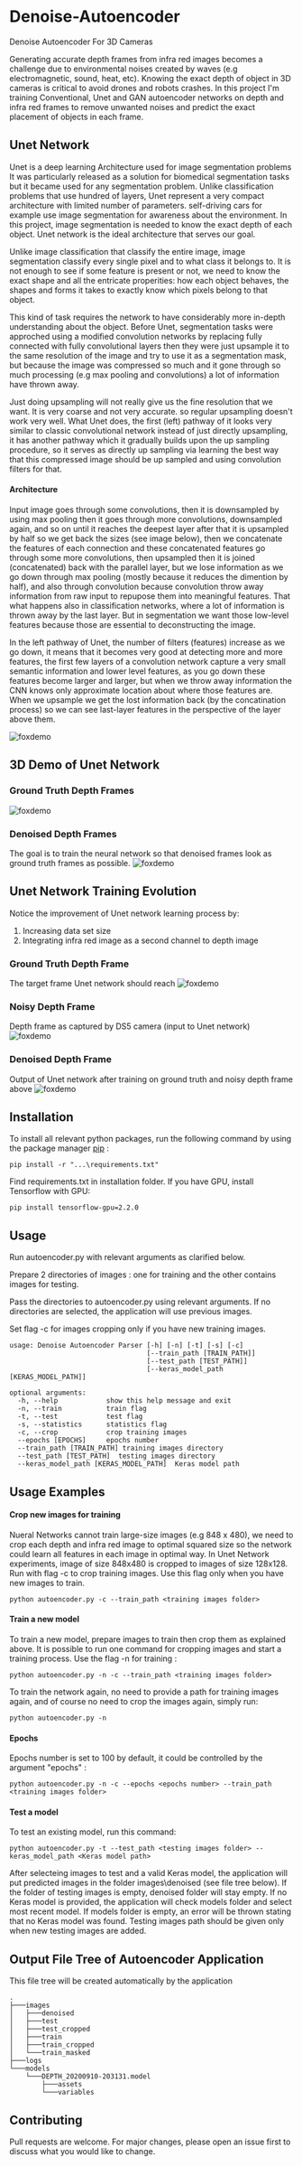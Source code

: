 # Denoise-Autoencoder
Denoise Autoencoder For 3D Cameras

Generating accurate depth frames from infra red images becomes a challenge due to environmental noises created by waves (e.g electromagnetic, sound, heat, etc).
Knowing the exact depth of object in 3D cameras is critical to avoid drones and robots crashes.
In this project I'm training Conventional, Unet and GAN autoencoder networks on depth and infra red frames to remove unwanted noises and predict the exact placement of objects in each frame.


## Unet Network 

Unet is a deep learning Architecture used for image segmentation problems
It was particularly released as a solution for biomedical segmentation tasks
but it became used for any segmentation problem. Unlike classification problems that use hundred of layers, Unet represent a very compact architecture
with limited number of parameters.
self-driving cars for example use image segmentation for awareness about the environment.
In this project, image segmentation is needed to know the exact depth of each object. 
Unet network is the ideal architecture that serves our goal.

Unlike image classification that classify the entire image, image segmentation classify every single pixel
and to what class it belongs to.
It is not enough to see if some feature is present or not, we need to know the exact shape and all the entricate 
properities: how each object behaves, the shapes and forms it takes to exactly know which pixels belong to that object.

This kind of task requires the network to have considerably more in-depth understanding about the object.
Before Unet, segmentation tasks were approched using a modified convolution networks by replacing
fully connected with fully convolutional layers then they were just upsample it to the same
resolution of the image and try to use it as a segmentation mask, but because the image was compressed
so much and it gone through so much processing (e.g max pooling and convolutions) a lot of information have thrown away.

Just doing upsampling will not really give us the fine resolution that we want. It is very
coarse and not very accurate. so regular upsampling doesn't work very well.
What Unet does, the first (left) pathway of it looks very similar to classic convolutional network
instead of just directly upsampling, it has another pathway which it gradually builds upon the up sampling
procedure, so it serves as directly up sampling via learning the best way that this compressed image should
be up sampled and using convolution filters for that.
    
#### Architecture
Input image goes through some convolutions, then it is downsampled by using
max pooling then it goes through more convolutions, downsampled again, and so on until it reaches the deepest layer
after that it is upsampled by half so we get back the sizes (see image below), then we concatenate the features of each connection 
and these concatenated features go through some more convolutions, then upsampled then it is joined (concatenated) back 
with the parallel layer, but we lose information as we go down through max pooling (mostly because it reduces the dimention by half), and
also through convolution because convolution throw away information from raw input to repupose them into
meaningful features. That what happens also in classification networks, where a lot of information is 
thrown away by the last layer. But in segmentation we want those low-level features because those
are essential to deconstructing the image. 

In the left pathway of Unet, the number of filters (features) increase as we go down, it means that it becomes
very good at detecting more and more features, the first few layers of a convolution network capture a very small semantic information and lower level
features, as you go down these features become larger and larger, but when we throw away information the CNN
knows only approximate location about where those features are.
When we upsample we get the lost information back (by the concatination process)
so we can see last-layer features in the perspective of the layer above them.
    
![foxdemo](images/Unet.PNG)




## 3D Demo of Unet Network

### Ground Truth Depth Frames

![foxdemo](images/3D-pure.PNG)

### Denoised Depth Frames
The goal is to train the neural network so that denoised frames look as ground truth frames as possible.
![foxdemo](images/3D-denoised.PNG)


## Unet Network Training Evolution 
Notice the improvement of Unet network learning process by:
1. Increasing data set size 
2. Integrating infra red image as a second channel to depth image

### Ground Truth Depth Frame
The target frame Unet network should reach
![foxdemo](images/GT-3D.PNG)

### Noisy Depth Frame
Depth frame as captured by DS5 camera (input to Unet network)
![foxdemo](images/noisy-3D.PNG)

### Denoised Depth Frame
Output of Unet network after training on ground truth and noisy depth frame above
![foxdemo](images/Unet-Evolution.gif)


## Installation

To install all relevant python packages, run the following command by using the package manager [pip](https://pip.pypa.io/en/stable/) :

    pip install -r "...\requirements.txt"

Find requirements.txt in installation folder.
If you have GPU, install Tensorflow with GPU:

    pip install tensorflow-gpu=2.2.0

## Usage

Run autoencoder.py with relevant arguments as clarified below.

Prepare 2 directories of images : one for training and the other contains images for testing.

Pass the directories to autoencoder.py using relevant arguments. If no directories are selected, the application will use previous images.

Set flag -c for images cropping only if you have new training images.

    usage: Denoise Autoencoder Parser [-h] [-n] [-t] [-s] [-c]
                                      [--train_path [TRAIN_PATH]]
                                      [--test_path [TEST_PATH]]
                                      [--keras_model_path [KERAS_MODEL_PATH]]

    optional arguments:
      -h, --help            show this help message and exit
      -n, --train           train flag
      -t, --test            test flag
      -s, --statistics      statistics flag
      -c, --crop            crop training images
      --epochs [EPOCHS]     epochs number
      --train_path [TRAIN_PATH] training images directory
      --test_path [TEST_PATH]  testing images directory
      --keras_model_path [KERAS_MODEL_PATH]  Keras model path
                    

## Usage Examples
#### Crop new images for training
Nueral Networks cannot train large-size images (e.g 848 x 480), we need to crop each depth and infra red image to optimal squared size so the network could learn all features in each image in optimal way. In Unet Network experiments, image of size 848x480 is cropped to images of size 128x128. 
Run with flag -c to crop training images. Use this flag only when you have new images to train. 

    python autoencoder.py -c --train_path <training images folder>

#### Train a new model
To train a new model, prepare images to train then crop them as explained above. It is possible to run one command for cropping images and start a training process.
Use the flag -n for training :

    python autoencoder.py -n -c --train_path <training images folder>

To train the network again, no need to provide a path for training images again, and of course no need to crop the images again, simply run:

    python autoencoder.py -n 

#### Epochs
Epochs number is set to 100 by default, it could be controlled by the argument "epochs" :

    python autoencoder.py -n -c --epochs <epochs number> --train_path <training images folder>


#### Test a model
To test an existing model, run this command:

    python autoencoder.py -t --test_path <testing images folder> --keras_model_path <Keras model path>

After selecteing images to test and a valid Keras model, the application will put predicted images in the folder images\denoised (see file tree below). If the folder of testing images is empty, denoised folder will stay empty. If no Keras model is provided, the application will check models folder and select most recent model. If models folder is empty, an error will be thrown stating that no Keras model was found.
Testing images path should be given only when new testing images are added.

## Output File Tree of Autoencoder Application 
This file tree will be created automatically by the application

    .
    ├───images
    │   ├───denoised
    │   ├───test
    │   ├───test_cropped
    │   ├───train
    │   ├───train_cropped
    │   └───train_masked
    ├───logs
    └───models
        └───DEPTH_20200910-203131.model
            ├───assets
            └───variables


## Contributing
Pull requests are welcome. For major changes, please open an issue first to discuss what you would like to change.
